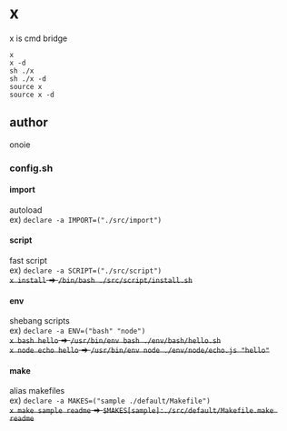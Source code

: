 # x
x is cmd bridge
  
`x`  
`x -d`  
`sh ./x`  
`sh ./x -d`  
`source x`  
`source x -d`  

## author
onoie
  
### config.sh
#### import
autoload  
ex) `declare -a IMPORT=("./src/import")`  
#### script
fast script  
ex) `declare -a SCRIPT=("./src/script")`  
~~`x install` => `/bin/bash ./src/script/install.sh`~~  
#### env
shebang scripts  
ex) `declare -a ENV=("bash" "node")`  
~~`x bash hello` => `/usr/bin/env bash ./env/bash/hello.sh`~~  
~~`x node echo hello` => `/usr/bin/env node ./env/node/echo.js "hello"`~~  
#### make
alias makefiles  
ex) `declare -a MAKES=("sample ./default/Makefile")`  
~~`x make sample readme` => `$MAKES[sample]:./src/default/Makefile.make readme`~~  

